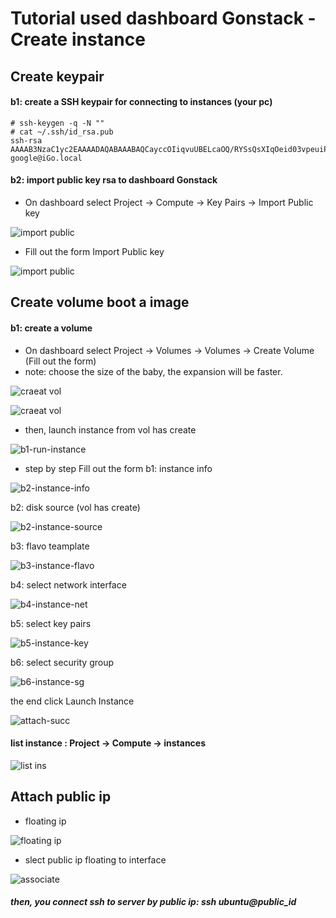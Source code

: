 # Tutorial used dashboard Gonstack - Create instance

## Create keypair
#### b1: create a SSH keypair for connecting to instances (your pc)

```
# ssh-keygen -q -N ""
# cat ~/.ssh/id_rsa.pub
ssh-rsa AAAAB3NzaC1yc2EAAAADAQABAAABAQCayccOIiqvuUBELcaOQ/RYSsQsXIqOeid03vpeuiPNTS9NxsGEzm65Jhg38KMjrt+C88lxNBLWeBNj2FbH8lCdamKnrYPo/DYD+07rcWYXC8g1kđkadnd/LnEKDlBkE3u825g6QQ3nJwZlj/1dUv92AZYKj02MOCLKHo46Q9VFXQ4mjp1U6Nyy1yJMvCtHzi3c8sZh6BIxTgrOnb/20YCVN7AvphgPQgL01C+Kk89mLmlZntqni6MnbnUq0Mgq5tmXLats/H8zHtjmWOGOLlbZBSGzj8xebfgn5HmaGkYOsFk6Pt81prM1yKsnC52sEZ7YXYB4x google@iGo.local
```
#### b2: import public key rsa to dashboard Gonstack
- On dashboard select Project -> Compute -> Key Pairs -> Import Public key

![import public](./b1-importkey.png)

- Fill out the form Import Public key

![import public](./b2-importkey.png)



## Create volume boot a image
#### b1: create a volume
- On dashboard select Project -> Volumes -> Volumes -> Create Volume (Fill out the form)
 -	 note: choose the size of the baby, the expansion will be faster.

![craeat vol](./b1-create-vol.png)

![craeat vol](./b2-create-vol.png)

- then, launch instance from vol has create

![b1-run-instance](./b1-run-instance.png)

- step by step Fill out the form
b1: instance info

![b2-instance-info](./b1-instance-info.png)

b2: disk source (vol has create)

![b2-instance-source](./b2-instance-source.png)

b3: flavo teamplate

![b3-instance-flavo](./b3-instance-flavo.png)

b4: select network interface

![b4-instance-net](./b4-instance-net.png)

b5: select key pairs

![b5-instance-key](./b5-instance-key.png)

b6: select security group

![b6-instance-sg](./b6-instance-sg.png)

the end click Launch Instance

![attach-succ](./attach-succ.png)

#### list instance : Project -> Compute -> instances

![list ins](./list-instance.png)

## Attach public ip

- floating ip

![floating ip](./b1-floating-ip.png)

- slect public ip floating to interface

![associate](./associate.png)


##### then, you connect ssh to server by public ip: ssh ubuntu@public_id
